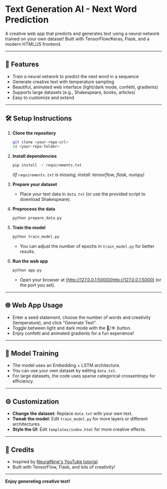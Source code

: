 # Text Generation AI - Next Word Prediction

A creative web app that predicts and generates text using a neural network trained on your own dataset! Built with TensorFlow/Keras, Flask, and a modern HTML/JS frontend.

---

## 🚀 Features
- Train a neural network to predict the next word in a sequence
- Generate creative text with temperature sampling
- Beautiful, animated web interface (light/dark mode, confetti, gradients)
- Supports large datasets (e.g., Shakespeare, books, articles)
- Easy to customize and extend

---

## 🛠️ Setup Instructions

1. **Clone the repository**
   ```bash
   git clone <your-repo-url>
   cd <your-repo-folder>
   ```

2. **Install dependencies**
   ```bash
   pip install -r requirements.txt
   ```
   *(If `requirements.txt` is missing, install: tensorflow, flask, numpy)*

3. **Prepare your dataset**
   - Place your text data in `data.txt` (or use the provided script to download Shakespeare).

4. **Preprocess the data**
   ```bash
   python prepare_data.py
   ```

5. **Train the model**
   ```bash
   python train_model.py
   ```
   - You can adjust the number of epochs in `train_model.py` for better results.

6. **Run the web app**
   ```bash
   python app.py
   ```
   - Open your browser at [http://127.0.0.1:5000](http://127.0.0.1:5000) (or the port you set).

---

## 🌐 Web App Usage
- Enter a seed statement, choose the number of words and creativity (temperature), and click "Generate Text".
- Toggle between light and dark mode with the 🌙/☀️ button.
- Enjoy confetti and animated gradients for a fun experience!

---

## 🧠 Model Training
- The model uses an Embedding + LSTM architecture.
- You can use your own dataset by editing `data.txt`.
- For large datasets, the code uses sparse categorical crossentropy for efficiency.

---

## ⚙️ Customization
- **Change the dataset:** Replace `data.txt` with your own text.
- **Tweak the model:** Edit `train_model.py` for more layers or different architectures.
- **Style the UI:** Edit `templates/index.html` for more creative effects.

---

## 📄 Credits
- Inspired by [NeuralNine's YouTube tutorial](https://github.com/NeuralNine/youtube-tutorials/tree/main/Text%20Generation%20AI%20-%20Next%20Word%20Prediction)
- Built with TensorFlow, Flask, and lots of creativity!

---

**Enjoy generating creative text!** 